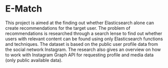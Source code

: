 # E-Match

This project is aimed at the finding out whether Elasticsearch alone can create recommendations for the target user. The problem of recommendations is researched through a search lense to find out whether users with relevant content can be found using only Elasticsearch functions and techniques.
The dataset is based on the public user profile data from the social network Instagram. The research also gives an overview on how to work with Instagram Graph API for requesting profile and media data (only public available data).
